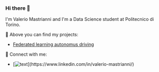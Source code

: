 ### Hi there 👋
I'm Valerio Mastrianni and I'm a Data Science student at Politecnico di Torino.

:pushpin: Above you can find my projects:
- [Federated learning autonomus driving](https://github.com/vmstr99/MLDL_Project-FL-SS)

:loudspeaker: Connect with me:
- [![text]([https://img.shields.io/badge/LinkedIn-0077B5?style=for-the-badge&logo=linkedin&logoColor=white](https://www.google.it/search?q=linkedin&tbm=isch&chips=q:linkedin,g_1:icona:p7uf2vZmMHc%3D&hl=it&sa=X&ved=2ahUKEwj3h5b76syBAxU7hf0HHaBIDhUQ4lYoA3oECAEQNw&biw=1519&bih=754#imgrc=knEzlLB7RlVWyM))](https://www.linkedin.com/in/valerio-mastrianni/)


<!--
**vmstr99/vmstr99** is a ✨ _special_ ✨ repository because its `README.md` (this file) appears on your GitHub profile.

Here are some ideas to get you started:

- I'm Valerio Mastrianni and I'm a Data Science student at Politecnico di Torino.
- 🌱 I’m currently learning ...
- 👯 I’m looking to collaborate on ...
- 🤔 I’m looking for help with ...
- 💬 Ask me about ...
- 📫 How to reach me: ...
- 😄 Pronouns: ...
- ⚡ Fun fact: ...
-->
